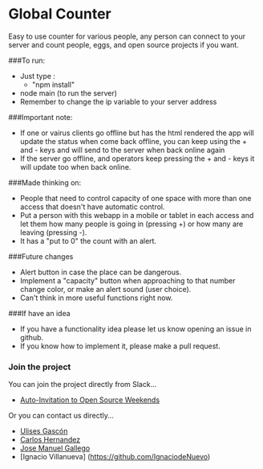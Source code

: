 Global Counter
===================

Easy to use counter for various people, any person can connect to your server and count people, eggs, and open source projects if you want.

###To run:
 - Just type : 
   - "npm install"
 - node main (to run the server)
 - Remember to change the ip variable to your server address

###Important note:
 - If one or vairus clients go offline but has the html rendered
 the app will update the status when come back offline, you can keep
 using the + and - keys and will send to the server when back online again
 - If the server go offline, and operators keep pressing the + and - keys
 it will update too when back online. 

###Made thinking on:

 - People that need to control capacity of one space with more than one access that doesn't have automatic control.
 - Put a person with this webapp in a mobile or tablet in each access and let them how many people is going in (pressing +) or how many are leaving (pressing -).
 - It has a "put to 0" the count with an alert.


###Future changes
 - Alert button in case the place can be dangerous.
 - Implement a "capacity" button when approaching to that number change color, or make an alert sound (user choice).
 - Can't think in more useful functions right now.

###If have an idea

 - If you have a functionality idea please let us know opening an issue in github.
 - If you know how to implement it, please make a pull request.

### Join the project

You can join the project directly from Slack...

- [Auto-Invitation to Open Source Weekends](invitations-osweekends.herokuapp.com)

Or you can contact us directly...

- [Ulises Gascón](https://github.com/ulisesGascon)
- [Carlos Hernandez](https://github.com/codingcarlos)
- [Jose Manuel Gallego](https://github.com/Josheriff)
- [Ignacio Villanueva] (https://github.com/IgnaciodeNuevo)
